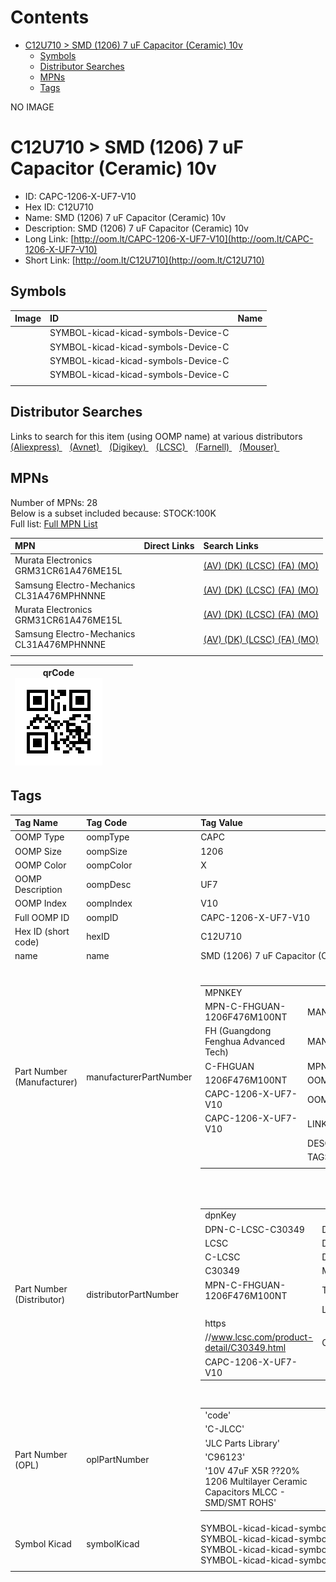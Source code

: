 



Contents
========

* [C12U710 > SMD (1206) 7 uF Capacitor (Ceramic) 10v](#c12u710--smd-1206-7-uf-capacitor-ceramic-10v)
	* [Symbols](#symbols)
	* [Distributor Searches](#distributor-searches)
	* [MPNs](#mpns)
	* [Tags](#tags)
  
NO IMAGE  
# C12U710 > SMD (1206) 7 uF Capacitor (Ceramic) 10v

- ID: CAPC-1206-X-UF7-V10
- Hex ID: C12U710
- Name: SMD (1206) 7 uF Capacitor (Ceramic) 10v
- Description: SMD (1206) 7 uF Capacitor (Ceramic) 10v
- Long Link: [http://oom.lt/CAPC-1206-X-UF7-V10](http://oom.lt/CAPC-1206-X-UF7-V10)
- Short Link: [http://oom.lt/C12U710](http://oom.lt/C12U710)

## Symbols
  

|Image|ID|Name|
| :--- | :--- | :--- |
|![]()|SYMBOL-kicad-kicad-symbols-Device-C||
|![]()|SYMBOL-kicad-kicad-symbols-Device-C||
|![]()|SYMBOL-kicad-kicad-symbols-Device-C||
|![]()|SYMBOL-kicad-kicad-symbols-Device-C||
||||

## Distributor Searches
  
Links to search for this item (using OOMP name) at various distributors  
[(Aliexpress) ](https://www.aliexpress.com/wholesale?SearchText=1117SMD+1206+7+uF+Capacitor+Ceramic+10v)&nbsp;&nbsp;&nbsp;[(Avnet) ](https://www.avnet.com/shop/us/search/SMD+1206+7+uF+Capacitor+Ceramic+10v)&nbsp;&nbsp;&nbsp;[(Digikey) ](https://www.digikey.co.uk/en/products/result?s=SMD+1206+7+uF+Capacitor+Ceramic+10v)&nbsp;&nbsp;&nbsp;[(LCSC) ](https://www.lcsc.com/search?q=SMD+1206+7+uF+Capacitor+Ceramic+10v)&nbsp;&nbsp;&nbsp;[(Farnell) ](https://uk.farnell.com/search?st=SMD+1206+7+uF+Capacitor+Ceramic+10v)&nbsp;&nbsp;&nbsp;[(Mouser) ](https://www.mouser.com/c/?q=SMD+1206+7+uF+Capacitor+Ceramic+10v)&nbsp;&nbsp;&nbsp;
## MPNs
  
Number of MPNs: 28<br>Below is a subset included because: STOCK:100K <br>Full list: [Full MPN List](MPNLIST.md)  

|MPN|Direct Links|Search Links|
| :--- | :--- | :--- |
|Murata Electronics<br>GRM31CR61A476ME15L||[(AV) ](https://www.avnet.com/shop/us/search/GRM31CR61A476ME15L)[(DK) ](https://www.digikey.co.uk/products/en?keywords=GRM31CR61A476ME15L)[(LCSC) ](https://www.lcsc.com/search?q=GRM31CR61A476ME15L)[(FA) ](https://uk.farnell.com/search?st=GRM31CR61A476ME15L)[(MO) ](https://www.mouser.com/c/?q=GRM31CR61A476ME15L)|
|Samsung Electro-Mechanics<br>CL31A476MPHNNNE||[(AV) ](https://www.avnet.com/shop/us/search/CL31A476MPHNNNE)[(DK) ](https://www.digikey.co.uk/products/en?keywords=CL31A476MPHNNNE)[(LCSC) ](https://www.lcsc.com/search?q=CL31A476MPHNNNE)[(FA) ](https://uk.farnell.com/search?st=CL31A476MPHNNNE)[(MO) ](https://www.mouser.com/c/?q=CL31A476MPHNNNE)|
|Murata Electronics<br>GRM31CR61A476ME15L||[(AV) ](https://www.avnet.com/shop/us/search/GRM31CR61A476ME15L)[(DK) ](https://www.digikey.co.uk/products/en?keywords=GRM31CR61A476ME15L)[(LCSC) ](https://www.lcsc.com/search?q=GRM31CR61A476ME15L)[(FA) ](https://uk.farnell.com/search?st=GRM31CR61A476ME15L)[(MO) ](https://www.mouser.com/c/?q=GRM31CR61A476ME15L)|
|Samsung Electro-Mechanics<br>CL31A476MPHNNNE||[(AV) ](https://www.avnet.com/shop/us/search/CL31A476MPHNNNE)[(DK) ](https://www.digikey.co.uk/products/en?keywords=CL31A476MPHNNNE)[(LCSC) ](https://www.lcsc.com/search?q=CL31A476MPHNNNE)[(FA) ](https://uk.farnell.com/search?st=CL31A476MPHNNNE)[(MO) ](https://www.mouser.com/c/?q=CL31A476MPHNNNE)|
||||
  

|qrCode<br>[![](https://raw.githubusercontent.com/oomlout/oomlout_OOMP_parts_V2/main/CAPC/1206/X/UF7/V10/qrCode_140.png)](https://github.com/oomlout/oomlout_OOMP_parts_V2/tree/main/CAPC/1206/X/UF7/V10/qrCode.png)||||
| :---: | :---: | :---: | :---: |

## Tags
  

|Tag Name|Tag Code|Tag Value|
| :--- | :--- | :--- |
|OOMP Type|oompType|CAPC|
|OOMP Size|oompSize|1206|
|OOMP Color|oompColor|X|
|OOMP Description|oompDesc|UF7|
|OOMP Index|oompIndex|V10|
|Full OOMP ID|oompID|CAPC-1206-X-UF7-V10|
|Hex ID (short code)|hexID|C12U710|
|name|name|SMD (1206) 7 uF Capacitor (Ceramic) 10v|
|Part Number (Manufacturer)|manufacturerPartNumber|<table><tr><td>MPNKEY</td></tr><tr><td> MPN-C-FHGUAN-1206F476M100NT</td><td> MANUFACTURER</td></tr><tr><td> FH (Guangdong Fenghua Advanced Tech)</td><td> MANUCODE</td></tr><tr><td> C-FHGUAN</td><td> MPN</td></tr><tr><td> 1206F476M100NT</td><td> OOMPIDPARTIAL</td></tr><tr><td> CAPC-1206-X-UF7-V10</td><td> OOMPID</td></tr><tr><td> CAPC-1206-X-UF7-V10</td><td> LINK</td></tr><tr><td> </td><td> DESCRIPTION</td></tr><tr><td> </td><td> TAGS</td></tr><tr><td> </td></tr></table></td><td> <table><tr><td>MPNKEY</td></tr><tr><td> MPN-C-TAIYOY-LMK316BJ476ML-T</td><td> MANUFACTURER</td></tr><tr><td> Taiyo Yuden</td><td> MANUCODE</td></tr><tr><td> C-TAIYOY</td><td> MPN</td></tr><tr><td> LMK316BJ476ML-T</td><td> OOMPIDPARTIAL</td></tr><tr><td> CAPC-1206-X-UF7-V10</td><td> OOMPID</td></tr><tr><td> CAPC-1206-X-UF7-V10</td><td> LINK</td></tr><tr><td> </td><td> DESCRIPTION</td></tr><tr><td> </td><td> TAGS</td></tr><tr><td> STOCK</td></tr><tr><td>10K</td></tr></table></td><td> <table><tr><td>MPNKEY</td></tr><tr><td> MPN-C-MURATA-GRM31CR61A476ME15L</td><td> MANUFACTURER</td></tr><tr><td> Murata Electronics</td><td> MANUCODE</td></tr><tr><td> C-MURATA</td><td> MPN</td></tr><tr><td> GRM31CR61A476ME15L</td><td> OOMPIDPARTIAL</td></tr><tr><td> CAPC-1206-X-UF7-V10</td><td> OOMPID</td></tr><tr><td> CAPC-1206-X-UF7-V10</td><td> LINK</td></tr><tr><td> </td><td> DESCRIPTION</td></tr><tr><td> </td><td> TAGS</td></tr><tr><td> STOCK</td></tr><tr><td>100K</td></tr></table></td><td> <table><tr><td>MPNKEY</td></tr><tr><td> MPN-C-SAMSUN-CL31A476MPHNNNE</td><td> MANUFACTURER</td></tr><tr><td> Samsung Electro-Mechanics</td><td> MANUCODE</td></tr><tr><td> C-SAMSUN</td><td> MPN</td></tr><tr><td> CL31A476MPHNNNE</td><td> OOMPIDPARTIAL</td></tr><tr><td> CAPC-1206-X-UF7-V10</td><td> OOMPID</td></tr><tr><td> CAPC-1206-X-UF7-V10</td><td> LINK</td></tr><tr><td> </td><td> DESCRIPTION</td></tr><tr><td> </td><td> TAGS</td></tr><tr><td> STOCK</td></tr><tr><td>100K</td></tr></table></td><td> <table><tr><td>MPNKEY</td></tr><tr><td> MPN-C-FHGUAN-1206X476M100NT</td><td> MANUFACTURER</td></tr><tr><td> FH (Guangdong Fenghua Advanced Tech)</td><td> MANUCODE</td></tr><tr><td> C-FHGUAN</td><td> MPN</td></tr><tr><td> 1206X476M100NT</td><td> OOMPIDPARTIAL</td></tr><tr><td> CAPC-1206-X-UF7-V10</td><td> OOMPID</td></tr><tr><td> CAPC-1206-X-UF7-V10</td><td> LINK</td></tr><tr><td> </td><td> DESCRIPTION</td></tr><tr><td> </td><td> TAGS</td></tr><tr><td> STOCK</td></tr><tr><td>1K</td></tr></table></td><td> <table><tr><td>MPNKEY</td></tr><tr><td> MPN-C-TAIYOY-LMK316ABJ476ML-T</td><td> MANUFACTURER</td></tr><tr><td> Taiyo Yuden</td><td> MANUCODE</td></tr><tr><td> C-TAIYOY</td><td> MPN</td></tr><tr><td> LMK316ABJ476ML-T</td><td> OOMPIDPARTIAL</td></tr><tr><td> CAPC-1206-X-UF7-V10</td><td> OOMPID</td></tr><tr><td> CAPC-1206-X-UF7-V10</td><td> LINK</td></tr><tr><td> </td><td> DESCRIPTION</td></tr><tr><td> </td><td> TAGS</td></tr><tr><td> STOCK</td></tr><tr><td>1K</td></tr></table></td><td> <table><tr><td>MPNKEY</td></tr><tr><td> MPN-C-TDK-C3216X5R1A476MTJ00N</td><td> MANUFACTURER</td></tr><tr><td> TDK</td><td> MANUCODE</td></tr><tr><td> C-TDK</td><td> MPN</td></tr><tr><td> C3216X5R1A476MTJ00N</td><td> OOMPIDPARTIAL</td></tr><tr><td> CAPC-1206-X-UF7-V10</td><td> OOMPID</td></tr><tr><td> CAPC-1206-X-UF7-V10</td><td> LINK</td></tr><tr><td> </td><td> DESCRIPTION</td></tr><tr><td> </td><td> TAGS</td></tr><tr><td> STOCK</td></tr><tr><td>1K</td></tr></table></td><td> <table><tr><td>MPNKEY</td></tr><tr><td> MPN-C-MURATA-GRM31CR61A476KE15L</td><td> MANUFACTURER</td></tr><tr><td> Murata Electronics</td><td> MANUCODE</td></tr><tr><td> C-MURATA</td><td> MPN</td></tr><tr><td> GRM31CR61A476KE15L</td><td> OOMPIDPARTIAL</td></tr><tr><td> CAPC-1206-X-UF7-V10</td><td> OOMPID</td></tr><tr><td> CAPC-1206-X-UF7-V10</td><td> LINK</td></tr><tr><td> </td><td> DESCRIPTION</td></tr><tr><td> </td><td> TAGS</td></tr><tr><td> STOCK</td></tr><tr><td>1K</td></tr></table></td><td> <table><tr><td>MPNKEY</td></tr><tr><td> MPN-C-TDK-C3216X6S1A476MTJ00E</td><td> MANUFACTURER</td></tr><tr><td> TDK</td><td> MANUCODE</td></tr><tr><td> C-TDK</td><td> MPN</td></tr><tr><td> C3216X6S1A476MTJ00E</td><td> OOMPIDPARTIAL</td></tr><tr><td> CAPC-1206-X-UF7-V10</td><td> OOMPID</td></tr><tr><td> CAPC-1206-X-UF7-V10</td><td> LINK</td></tr><tr><td> </td><td> DESCRIPTION</td></tr><tr><td> </td><td> TAGS</td></tr><tr><td> </td></tr></table></td><td> <table><tr><td>MPNKEY</td></tr><tr><td> MPN-C-MURATA-GRM31CC81A476ME44L</td><td> MANUFACTURER</td></tr><tr><td> Murata Electronics</td><td> MANUCODE</td></tr><tr><td> C-MURATA</td><td> MPN</td></tr><tr><td> GRM31CC81A476ME44L</td><td> OOMPIDPARTIAL</td></tr><tr><td> CAPC-1206-X-UF7-V10</td><td> OOMPID</td></tr><tr><td> CAPC-1206-X-UF7-V10</td><td> LINK</td></tr><tr><td> </td><td> DESCRIPTION</td></tr><tr><td> </td><td> TAGS</td></tr><tr><td> STOCK</td></tr><tr><td>1K</td></tr></table></td><td> <table><tr><td>MPNKEY</td></tr><tr><td> MPN-C-YAGEO-CC1206MKX5R6BB476</td><td> MANUFACTURER</td></tr><tr><td> YAGEO</td><td> MANUCODE</td></tr><tr><td> C-YAGEO</td><td> MPN</td></tr><tr><td> CC1206MKX5R6BB476</td><td> OOMPIDPARTIAL</td></tr><tr><td> CAPC-1206-X-UF7-V10</td><td> OOMPID</td></tr><tr><td> CAPC-1206-X-UF7-V10</td><td> LINK</td></tr><tr><td> </td><td> DESCRIPTION</td></tr><tr><td> </td><td> TAGS</td></tr><tr><td> </td></tr></table></td><td> <table><tr><td>MPNKEY</td></tr><tr><td> MPN-C-KEMET-C1206C476M8PAC7800</td><td> MANUFACTURER</td></tr><tr><td> KEMET</td><td> MANUCODE</td></tr><tr><td> C-KEMET</td><td> MPN</td></tr><tr><td> C1206C476M8PAC7800</td><td> OOMPIDPARTIAL</td></tr><tr><td> CAPC-1206-X-UF7-V10</td><td> OOMPID</td></tr><tr><td> CAPC-1206-X-UF7-V10</td><td> LINK</td></tr><tr><td> </td><td> DESCRIPTION</td></tr><tr><td> </td><td> TAGS</td></tr><tr><td> </td></tr></table></td><td> <table><tr><td>MPNKEY</td></tr><tr><td> MPN-C-KEMET-C1206C275M8RACTU</td><td> MANUFACTURER</td></tr><tr><td> KEMET</td><td> MANUCODE</td></tr><tr><td> C-KEMET</td><td> MPN</td></tr><tr><td> C1206C275M8RACTU</td><td> OOMPIDPARTIAL</td></tr><tr><td> CAPC-1206-X-UF7-V10</td><td> OOMPID</td></tr><tr><td> CAPC-1206-X-UF7-V10</td><td> LINK</td></tr><tr><td> </td><td> DESCRIPTION</td></tr><tr><td> </td><td> TAGS</td></tr><tr><td> </td></tr></table></td><td> <table><tr><td>MPNKEY</td></tr><tr><td> MPN-C-MURATA-GRM31CR61A476KE15K</td><td> MANUFACTURER</td></tr><tr><td> Murata Electronics</td><td> MANUCODE</td></tr><tr><td> C-MURATA</td><td> MPN</td></tr><tr><td> GRM31CR61A476KE15K</td><td> OOMPIDPARTIAL</td></tr><tr><td> CAPC-1206-X-UF7-V10</td><td> OOMPID</td></tr><tr><td> CAPC-1206-X-UF7-V10</td><td> LINK</td></tr><tr><td> </td><td> DESCRIPTION</td></tr><tr><td> </td><td> TAGS</td></tr><tr><td> </td></tr></table></td><td> <table><tr><td>MPNKEY</td></tr><tr><td> MPN-C-FHGUAN-1206F476M100NT</td><td> MANUFACTURER</td></tr><tr><td> FH (Guangdong Fenghua Advanced Tech)</td><td> MANUCODE</td></tr><tr><td> C-FHGUAN</td><td> MPN</td></tr><tr><td> 1206F476M100NT</td><td> OOMPIDPARTIAL</td></tr><tr><td> CAPC-1206-X-UF7-V10</td><td> OOMPID</td></tr><tr><td> CAPC-1206-X-UF7-V10</td><td> LINK</td></tr><tr><td> </td><td> DESCRIPTION</td></tr><tr><td> </td><td> TAGS</td></tr><tr><td> </td></tr></table></td><td> <table><tr><td>MPNKEY</td></tr><tr><td> MPN-C-TAIYOY-LMK316BJ476ML-T</td><td> MANUFACTURER</td></tr><tr><td> Taiyo Yuden</td><td> MANUCODE</td></tr><tr><td> C-TAIYOY</td><td> MPN</td></tr><tr><td> LMK316BJ476ML-T</td><td> OOMPIDPARTIAL</td></tr><tr><td> CAPC-1206-X-UF7-V10</td><td> OOMPID</td></tr><tr><td> CAPC-1206-X-UF7-V10</td><td> LINK</td></tr><tr><td> </td><td> DESCRIPTION</td></tr><tr><td> </td><td> TAGS</td></tr><tr><td> STOCK</td></tr><tr><td>10K</td></tr></table></td><td> <table><tr><td>MPNKEY</td></tr><tr><td> MPN-C-MURATA-GRM31CR61A476ME15L</td><td> MANUFACTURER</td></tr><tr><td> Murata Electronics</td><td> MANUCODE</td></tr><tr><td> C-MURATA</td><td> MPN</td></tr><tr><td> GRM31CR61A476ME15L</td><td> OOMPIDPARTIAL</td></tr><tr><td> CAPC-1206-X-UF7-V10</td><td> OOMPID</td></tr><tr><td> CAPC-1206-X-UF7-V10</td><td> LINK</td></tr><tr><td> </td><td> DESCRIPTION</td></tr><tr><td> </td><td> TAGS</td></tr><tr><td> STOCK</td></tr><tr><td>100K</td></tr></table></td><td> <table><tr><td>MPNKEY</td></tr><tr><td> MPN-C-SAMSUN-CL31A476MPHNNNE</td><td> MANUFACTURER</td></tr><tr><td> Samsung Electro-Mechanics</td><td> MANUCODE</td></tr><tr><td> C-SAMSUN</td><td> MPN</td></tr><tr><td> CL31A476MPHNNNE</td><td> OOMPIDPARTIAL</td></tr><tr><td> CAPC-1206-X-UF7-V10</td><td> OOMPID</td></tr><tr><td> CAPC-1206-X-UF7-V10</td><td> LINK</td></tr><tr><td> </td><td> DESCRIPTION</td></tr><tr><td> </td><td> TAGS</td></tr><tr><td> STOCK</td></tr><tr><td>100K</td></tr></table></td><td> <table><tr><td>MPNKEY</td></tr><tr><td> MPN-C-FHGUAN-1206X476M100NT</td><td> MANUFACTURER</td></tr><tr><td> FH (Guangdong Fenghua Advanced Tech)</td><td> MANUCODE</td></tr><tr><td> C-FHGUAN</td><td> MPN</td></tr><tr><td> 1206X476M100NT</td><td> OOMPIDPARTIAL</td></tr><tr><td> CAPC-1206-X-UF7-V10</td><td> OOMPID</td></tr><tr><td> CAPC-1206-X-UF7-V10</td><td> LINK</td></tr><tr><td> </td><td> DESCRIPTION</td></tr><tr><td> </td><td> TAGS</td></tr><tr><td> STOCK</td></tr><tr><td>1K</td></tr></table></td><td> <table><tr><td>MPNKEY</td></tr><tr><td> MPN-C-TAIYOY-LMK316ABJ476ML-T</td><td> MANUFACTURER</td></tr><tr><td> Taiyo Yuden</td><td> MANUCODE</td></tr><tr><td> C-TAIYOY</td><td> MPN</td></tr><tr><td> LMK316ABJ476ML-T</td><td> OOMPIDPARTIAL</td></tr><tr><td> CAPC-1206-X-UF7-V10</td><td> OOMPID</td></tr><tr><td> CAPC-1206-X-UF7-V10</td><td> LINK</td></tr><tr><td> </td><td> DESCRIPTION</td></tr><tr><td> </td><td> TAGS</td></tr><tr><td> STOCK</td></tr><tr><td>1K</td></tr></table></td><td> <table><tr><td>MPNKEY</td></tr><tr><td> MPN-C-TDK-C3216X5R1A476MTJ00N</td><td> MANUFACTURER</td></tr><tr><td> TDK</td><td> MANUCODE</td></tr><tr><td> C-TDK</td><td> MPN</td></tr><tr><td> C3216X5R1A476MTJ00N</td><td> OOMPIDPARTIAL</td></tr><tr><td> CAPC-1206-X-UF7-V10</td><td> OOMPID</td></tr><tr><td> CAPC-1206-X-UF7-V10</td><td> LINK</td></tr><tr><td> </td><td> DESCRIPTION</td></tr><tr><td> </td><td> TAGS</td></tr><tr><td> STOCK</td></tr><tr><td>1K</td></tr></table></td><td> <table><tr><td>MPNKEY</td></tr><tr><td> MPN-C-MURATA-GRM31CR61A476KE15L</td><td> MANUFACTURER</td></tr><tr><td> Murata Electronics</td><td> MANUCODE</td></tr><tr><td> C-MURATA</td><td> MPN</td></tr><tr><td> GRM31CR61A476KE15L</td><td> OOMPIDPARTIAL</td></tr><tr><td> CAPC-1206-X-UF7-V10</td><td> OOMPID</td></tr><tr><td> CAPC-1206-X-UF7-V10</td><td> LINK</td></tr><tr><td> </td><td> DESCRIPTION</td></tr><tr><td> </td><td> TAGS</td></tr><tr><td> STOCK</td></tr><tr><td>1K</td></tr></table></td><td> <table><tr><td>MPNKEY</td></tr><tr><td> MPN-C-TDK-C3216X6S1A476MTJ00E</td><td> MANUFACTURER</td></tr><tr><td> TDK</td><td> MANUCODE</td></tr><tr><td> C-TDK</td><td> MPN</td></tr><tr><td> C3216X6S1A476MTJ00E</td><td> OOMPIDPARTIAL</td></tr><tr><td> CAPC-1206-X-UF7-V10</td><td> OOMPID</td></tr><tr><td> CAPC-1206-X-UF7-V10</td><td> LINK</td></tr><tr><td> </td><td> DESCRIPTION</td></tr><tr><td> </td><td> TAGS</td></tr><tr><td> </td></tr></table></td><td> <table><tr><td>MPNKEY</td></tr><tr><td> MPN-C-MURATA-GRM31CC81A476ME44L</td><td> MANUFACTURER</td></tr><tr><td> Murata Electronics</td><td> MANUCODE</td></tr><tr><td> C-MURATA</td><td> MPN</td></tr><tr><td> GRM31CC81A476ME44L</td><td> OOMPIDPARTIAL</td></tr><tr><td> CAPC-1206-X-UF7-V10</td><td> OOMPID</td></tr><tr><td> CAPC-1206-X-UF7-V10</td><td> LINK</td></tr><tr><td> </td><td> DESCRIPTION</td></tr><tr><td> </td><td> TAGS</td></tr><tr><td> STOCK</td></tr><tr><td>1K</td></tr></table></td><td> <table><tr><td>MPNKEY</td></tr><tr><td> MPN-C-YAGEO-CC1206MKX5R6BB476</td><td> MANUFACTURER</td></tr><tr><td> YAGEO</td><td> MANUCODE</td></tr><tr><td> C-YAGEO</td><td> MPN</td></tr><tr><td> CC1206MKX5R6BB476</td><td> OOMPIDPARTIAL</td></tr><tr><td> CAPC-1206-X-UF7-V10</td><td> OOMPID</td></tr><tr><td> CAPC-1206-X-UF7-V10</td><td> LINK</td></tr><tr><td> </td><td> DESCRIPTION</td></tr><tr><td> </td><td> TAGS</td></tr><tr><td> </td></tr></table></td><td> <table><tr><td>MPNKEY</td></tr><tr><td> MPN-C-KEMET-C1206C476M8PAC7800</td><td> MANUFACTURER</td></tr><tr><td> KEMET</td><td> MANUCODE</td></tr><tr><td> C-KEMET</td><td> MPN</td></tr><tr><td> C1206C476M8PAC7800</td><td> OOMPIDPARTIAL</td></tr><tr><td> CAPC-1206-X-UF7-V10</td><td> OOMPID</td></tr><tr><td> CAPC-1206-X-UF7-V10</td><td> LINK</td></tr><tr><td> </td><td> DESCRIPTION</td></tr><tr><td> </td><td> TAGS</td></tr><tr><td> </td></tr></table></td><td> <table><tr><td>MPNKEY</td></tr><tr><td> MPN-C-KEMET-C1206C275M8RACTU</td><td> MANUFACTURER</td></tr><tr><td> KEMET</td><td> MANUCODE</td></tr><tr><td> C-KEMET</td><td> MPN</td></tr><tr><td> C1206C275M8RACTU</td><td> OOMPIDPARTIAL</td></tr><tr><td> CAPC-1206-X-UF7-V10</td><td> OOMPID</td></tr><tr><td> CAPC-1206-X-UF7-V10</td><td> LINK</td></tr><tr><td> </td><td> DESCRIPTION</td></tr><tr><td> </td><td> TAGS</td></tr><tr><td> </td></tr></table></td><td> <table><tr><td>MPNKEY</td></tr><tr><td> MPN-C-MURATA-GRM31CR61A476KE15K</td><td> MANUFACTURER</td></tr><tr><td> Murata Electronics</td><td> MANUCODE</td></tr><tr><td> C-MURATA</td><td> MPN</td></tr><tr><td> GRM31CR61A476KE15K</td><td> OOMPIDPARTIAL</td></tr><tr><td> CAPC-1206-X-UF7-V10</td><td> OOMPID</td></tr><tr><td> CAPC-1206-X-UF7-V10</td><td> LINK</td></tr><tr><td> </td><td> DESCRIPTION</td></tr><tr><td> </td><td> TAGS</td></tr><tr><td> </td></tr></table>|
|Part Number (Distributor)|distributorPartNumber|<table><tr><td>dpnKey</td></tr><tr><td> DPN-C-LCSC-C30349</td><td> DISTRIBUTOR</td></tr><tr><td> LCSC</td><td> DISTRCODE</td></tr><tr><td> C-LCSC</td><td> DPN</td></tr><tr><td> C30349</td><td> MPN</td></tr><tr><td> MPN-C-FHGUAN-1206F476M100NT</td><td> TAGS</td></tr><tr><td> </td><td> LINK</td></tr><tr><td> https</td></tr><tr><td>//www.lcsc.com/product-detail/C30349.html</td><td> OOMPID</td></tr><tr><td> CAPC-1206-X-UF7-V10</td></tr></table></td><td> <table><tr><td>dpnKey</td></tr><tr><td> DPN-C-LCSC-C92821</td><td> DISTRIBUTOR</td></tr><tr><td> LCSC</td><td> DISTRCODE</td></tr><tr><td> C-LCSC</td><td> DPN</td></tr><tr><td> C92821</td><td> MPN</td></tr><tr><td> MPN-C-TAIYOY-LMK316BJ476ML-T</td><td> TAGS</td></tr><tr><td> STOCK</td></tr><tr><td>10K</td><td> LINK</td></tr><tr><td> https</td></tr><tr><td>//www.lcsc.com/product-detail/C92821.html</td><td> OOMPID</td></tr><tr><td> CAPC-1206-X-UF7-V10</td></tr></table></td><td> <table><tr><td>dpnKey</td></tr><tr><td> DPN-C-LCSC-C94034</td><td> DISTRIBUTOR</td></tr><tr><td> LCSC</td><td> DISTRCODE</td></tr><tr><td> C-LCSC</td><td> DPN</td></tr><tr><td> C94034</td><td> MPN</td></tr><tr><td> MPN-C-MURATA-GRM31CR61A476ME15L</td><td> TAGS</td></tr><tr><td> STOCK</td></tr><tr><td>100K</td><td> LINK</td></tr><tr><td> https</td></tr><tr><td>//www.lcsc.com/product-detail/C94034.html</td><td> OOMPID</td></tr><tr><td> CAPC-1206-X-UF7-V10</td></tr></table></td><td> <table><tr><td>dpnKey</td></tr><tr><td> DPN-C-LCSC-C96123</td><td> DISTRIBUTOR</td></tr><tr><td> LCSC</td><td> DISTRCODE</td></tr><tr><td> C-LCSC</td><td> DPN</td></tr><tr><td> C96123</td><td> MPN</td></tr><tr><td> MPN-C-SAMSUN-CL31A476MPHNNNE</td><td> TAGS</td></tr><tr><td> STOCK</td></tr><tr><td>100K</td><td> LINK</td></tr><tr><td> https</td></tr><tr><td>//www.lcsc.com/product-detail/C96123.html</td><td> OOMPID</td></tr><tr><td> CAPC-1206-X-UF7-V10</td></tr></table></td><td> <table><tr><td>dpnKey</td></tr><tr><td> DPN-C-LCSC-C96381</td><td> DISTRIBUTOR</td></tr><tr><td> LCSC</td><td> DISTRCODE</td></tr><tr><td> C-LCSC</td><td> DPN</td></tr><tr><td> C96381</td><td> MPN</td></tr><tr><td> MPN-C-FHGUAN-1206X476M100NT</td><td> TAGS</td></tr><tr><td> STOCK</td></tr><tr><td>1K</td><td> LINK</td></tr><tr><td> https</td></tr><tr><td>//www.lcsc.com/product-detail/C96381.html</td><td> OOMPID</td></tr><tr><td> CAPC-1206-X-UF7-V10</td></tr></table></td><td> <table><tr><td>dpnKey</td></tr><tr><td> DPN-C-LCSC-C268024</td><td> DISTRIBUTOR</td></tr><tr><td> LCSC</td><td> DISTRCODE</td></tr><tr><td> C-LCSC</td><td> DPN</td></tr><tr><td> C268024</td><td> MPN</td></tr><tr><td> MPN-C-TAIYOY-LMK316ABJ476ML-T</td><td> TAGS</td></tr><tr><td> STOCK</td></tr><tr><td>1K</td><td> LINK</td></tr><tr><td> https</td></tr><tr><td>//www.lcsc.com/product-detail/C268024.html</td><td> OOMPID</td></tr><tr><td> CAPC-1206-X-UF7-V10</td></tr></table></td><td> <table><tr><td>dpnKey</td></tr><tr><td> DPN-C-LCSC-C342308</td><td> DISTRIBUTOR</td></tr><tr><td> LCSC</td><td> DISTRCODE</td></tr><tr><td> C-LCSC</td><td> DPN</td></tr><tr><td> C342308</td><td> MPN</td></tr><tr><td> MPN-C-TDK-C3216X5R1A476MTJ00N</td><td> TAGS</td></tr><tr><td> STOCK</td></tr><tr><td>1K</td><td> LINK</td></tr><tr><td> https</td></tr><tr><td>//www.lcsc.com/product-detail/C342308.html</td><td> OOMPID</td></tr><tr><td> CAPC-1206-X-UF7-V10</td></tr></table></td><td> <table><tr><td>dpnKey</td></tr><tr><td> DPN-C-LCSC-C426659</td><td> DISTRIBUTOR</td></tr><tr><td> LCSC</td><td> DISTRCODE</td></tr><tr><td> C-LCSC</td><td> DPN</td></tr><tr><td> C426659</td><td> MPN</td></tr><tr><td> MPN-C-MURATA-GRM31CR61A476KE15L</td><td> TAGS</td></tr><tr><td> STOCK</td></tr><tr><td>1K</td><td> LINK</td></tr><tr><td> https</td></tr><tr><td>//www.lcsc.com/product-detail/C426659.html</td><td> OOMPID</td></tr><tr><td> CAPC-1206-X-UF7-V10</td></tr></table></td><td> <table><tr><td>dpnKey</td></tr><tr><td> DPN-C-LCSC-C432922</td><td> DISTRIBUTOR</td></tr><tr><td> LCSC</td><td> DISTRCODE</td></tr><tr><td> C-LCSC</td><td> DPN</td></tr><tr><td> C432922</td><td> MPN</td></tr><tr><td> MPN-C-TDK-C3216X6S1A476MTJ00E</td><td> TAGS</td></tr><tr><td> </td><td> LINK</td></tr><tr><td> https</td></tr><tr><td>//www.lcsc.com/product-detail/C432922.html</td><td> OOMPID</td></tr><tr><td> CAPC-1206-X-UF7-V10</td></tr></table></td><td> <table><tr><td>dpnKey</td></tr><tr><td> DPN-C-LCSC-C464962</td><td> DISTRIBUTOR</td></tr><tr><td> LCSC</td><td> DISTRCODE</td></tr><tr><td> C-LCSC</td><td> DPN</td></tr><tr><td> C464962</td><td> MPN</td></tr><tr><td> MPN-C-MURATA-GRM31CC81A476ME44L</td><td> TAGS</td></tr><tr><td> STOCK</td></tr><tr><td>1K</td><td> LINK</td></tr><tr><td> https</td></tr><tr><td>//www.lcsc.com/product-detail/C464962.html</td><td> OOMPID</td></tr><tr><td> CAPC-1206-X-UF7-V10</td></tr></table></td><td> <table><tr><td>dpnKey</td></tr><tr><td> DPN-C-LCSC-C513711</td><td> DISTRIBUTOR</td></tr><tr><td> LCSC</td><td> DISTRCODE</td></tr><tr><td> C-LCSC</td><td> DPN</td></tr><tr><td> C513711</td><td> MPN</td></tr><tr><td> MPN-C-YAGEO-CC1206MKX5R6BB476</td><td> TAGS</td></tr><tr><td> </td><td> LINK</td></tr><tr><td> https</td></tr><tr><td>//www.lcsc.com/product-detail/C513711.html</td><td> OOMPID</td></tr><tr><td> CAPC-1206-X-UF7-V10</td></tr></table></td><td> <table><tr><td>dpnKey</td></tr><tr><td> DPN-C-LCSC-C600077</td><td> DISTRIBUTOR</td></tr><tr><td> LCSC</td><td> DISTRCODE</td></tr><tr><td> C-LCSC</td><td> DPN</td></tr><tr><td> C600077</td><td> MPN</td></tr><tr><td> MPN-C-KEMET-C1206C476M8PAC7800</td><td> TAGS</td></tr><tr><td> </td><td> LINK</td></tr><tr><td> https</td></tr><tr><td>//www.lcsc.com/product-detail/C600077.html</td><td> OOMPID</td></tr><tr><td> CAPC-1206-X-UF7-V10</td></tr></table></td><td> <table><tr><td>dpnKey</td></tr><tr><td> DPN-C-LCSC-C2310120</td><td> DISTRIBUTOR</td></tr><tr><td> LCSC</td><td> DISTRCODE</td></tr><tr><td> C-LCSC</td><td> DPN</td></tr><tr><td> C2310120</td><td> MPN</td></tr><tr><td> MPN-C-KEMET-C1206C275M8RACTU</td><td> TAGS</td></tr><tr><td> </td><td> LINK</td></tr><tr><td> https</td></tr><tr><td>//www.lcsc.com/product-detail/C2310120.html</td><td> OOMPID</td></tr><tr><td> CAPC-1206-X-UF7-V10</td></tr></table></td><td> <table><tr><td>dpnKey</td></tr><tr><td> DPN-C-LCSC-C2310915</td><td> DISTRIBUTOR</td></tr><tr><td> LCSC</td><td> DISTRCODE</td></tr><tr><td> C-LCSC</td><td> DPN</td></tr><tr><td> C2310915</td><td> MPN</td></tr><tr><td> MPN-C-MURATA-GRM31CR61A476KE15K</td><td> TAGS</td></tr><tr><td> </td><td> LINK</td></tr><tr><td> https</td></tr><tr><td>//www.lcsc.com/product-detail/C2310915.html</td><td> OOMPID</td></tr><tr><td> CAPC-1206-X-UF7-V10</td></tr></table>|
|Part Number (OPL)|oplPartNumber|<table><tr><td>'code'</td></tr><tr><td> 'C-JLCC'</td><td> 'name'</td></tr><tr><td> 'JLC Parts Library'</td><td> 'partID'</td></tr><tr><td> 'C96123'</td><td> 'partName'</td></tr><tr><td> '10V 47uF X5R ??20% 1206  Multilayer Ceramic Capacitors MLCC - SMD/SMT ROHS'</td></tr></table>|
|Symbol Kicad|symbolKicad|SYMBOL-kicad-kicad-symbols-Device-C, SYMBOL-kicad-kicad-symbols-Device-C, SYMBOL-kicad-kicad-symbols-Device-C, SYMBOL-kicad-kicad-symbols-Device-C|
||||
